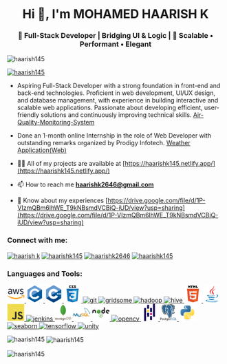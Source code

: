 <h1 align="center">Hi 👋, I'm MOHAMED HAARISH K</h1>
<h3 align="center">🚀 Full-Stack Developer | Bridging UI & Logic | 💼 Scalable • Performant • Elegant</h3>

<p align="left"> <img src="https://komarev.com/ghpvc/?username=haarish145&label=Profile%20views&color=0e75b6&style=flat" alt="haarish145" /> </p>

<p align="left"> <a href="https://github.com/ryo-ma/github-profile-trophy"><img src="https://github-profile-trophy.vercel.app/?username=haarish145" alt="haarish145" /></a> </p>

- Aspiring Full-Stack Developer with a strong foundation in front-end and back-end technologies. Proficient in web development, UI/UX design, and database management, with experience in building interactive and scalable web applications. Passionate about developing efficient, user-friendly solutions and continuously improving technical skills. [Air-Quality-Monitoring-System](https://github.com/Haarish145/IOT-Based-Air-Quality-Monitoring-System)

- Done an 1-month online Internship in the role of Web Developer with outstanding remarks organized by Prodigy Infotech. [Weather Application(Web)](https://github.com/Haarish145/PRODIGY_WD_05)

- 👨‍💻 All of my projects are available at [https://haarishk145.netlify.app/](https://haarishk145.netlify.app/)

- 📫 How to reach me **haarishk2646@gmail.com**

- 📄 Know about my experiences [https://drive.google.com/file/d/1P-VIzmQBm6lhWE_T9kNBsmdVCBiQ-iUD/view?usp=sharing](https://drive.google.com/file/d/1P-VIzmQBm6lhWE_T9kNBsmdVCBiQ-iUD/view?usp=sharing)

<h3 align="left">Connect with me:</h3>
<p align="left">
<a href="https://linkedin.com/in/haarish k" target="blank"><img align="center" src="https://raw.githubusercontent.com/rahuldkjain/github-profile-readme-generator/master/src/images/icons/Social/linked-in-alt.svg" alt="haarish k" height="30" width="40" /></a>
<a href="https://www.codechef.com/users/haarishk145" target="blank"><img align="center" src="https://cdn.jsdelivr.net/npm/simple-icons@3.1.0/icons/codechef.svg" alt="haarishk145" height="30" width="40" /></a>
<a href="https://www.hackerrank.com/haarishk2646" target="blank"><img align="center" src="https://raw.githubusercontent.com/rahuldkjain/github-profile-readme-generator/master/src/images/icons/Social/hackerrank.svg" alt="haarishk2646" height="30" width="40" /></a>
<a href="https://www.leetcode.com/haarishk145" target="blank"><img align="center" src="https://raw.githubusercontent.com/rahuldkjain/github-profile-readme-generator/master/src/images/icons/Social/leet-code.svg" alt="haarishk145" height="30" width="40" /></a>
</p>

<h3 align="left">Languages and Tools:</h3>
<p align="left"> <a href="https://aws.amazon.com" target="_blank" rel="noreferrer"> <img src="https://raw.githubusercontent.com/devicons/devicon/master/icons/amazonwebservices/amazonwebservices-original-wordmark.svg" alt="aws" width="40" height="40"/> </a> <a href="https://www.cprogramming.com/" target="_blank" rel="noreferrer"> <img src="https://raw.githubusercontent.com/devicons/devicon/master/icons/c/c-original.svg" alt="c" width="40" height="40"/> </a> <a href="https://www.w3schools.com/cpp/" target="_blank" rel="noreferrer"> <img src="https://raw.githubusercontent.com/devicons/devicon/master/icons/cplusplus/cplusplus-original.svg" alt="cplusplus" width="40" height="40"/> </a> <a href="https://www.w3schools.com/css/" target="_blank" rel="noreferrer"> <img src="https://raw.githubusercontent.com/devicons/devicon/master/icons/css3/css3-original-wordmark.svg" alt="css3" width="40" height="40"/> </a> <a href="https://git-scm.com/" target="_blank" rel="noreferrer"> <img src="https://www.vectorlogo.zone/logos/git-scm/git-scm-icon.svg" alt="git" width="40" height="40"/> </a> <a href="https://gridsome.org/" target="_blank" rel="noreferrer"> <img src="https://www.vectorlogo.zone/logos/gridsome/gridsome-icon.svg" alt="gridsome" width="40" height="40"/> </a> <a href="https://hadoop.apache.org/" target="_blank" rel="noreferrer"> <img src="https://www.vectorlogo.zone/logos/apache_hadoop/apache_hadoop-icon.svg" alt="hadoop" width="40" height="40"/> </a> <a href="https://hive.apache.org/" target="_blank" rel="noreferrer"> <img src="https://www.vectorlogo.zone/logos/apache_hive/apache_hive-icon.svg" alt="hive" width="40" height="40"/> </a> <a href="https://www.w3.org/html/" target="_blank" rel="noreferrer"> <img src="https://raw.githubusercontent.com/devicons/devicon/master/icons/html5/html5-original-wordmark.svg" alt="html5" width="40" height="40"/> </a> <a href="https://www.java.com" target="_blank" rel="noreferrer"> <img src="https://raw.githubusercontent.com/devicons/devicon/master/icons/java/java-original.svg" alt="java" width="40" height="40"/> </a> <a href="https://developer.mozilla.org/en-US/docs/Web/JavaScript" target="_blank" rel="noreferrer"> <img src="https://raw.githubusercontent.com/devicons/devicon/master/icons/javascript/javascript-original.svg" alt="javascript" width="40" height="40"/> </a> <a href="https://www.jenkins.io" target="_blank" rel="noreferrer"> <img src="https://www.vectorlogo.zone/logos/jenkins/jenkins-icon.svg" alt="jenkins" width="40" height="40"/> </a> <a href="https://www.mongodb.com/" target="_blank" rel="noreferrer"> <img src="https://raw.githubusercontent.com/devicons/devicon/master/icons/mongodb/mongodb-original-wordmark.svg" alt="mongodb" width="40" height="40"/> </a> <a href="https://www.mysql.com/" target="_blank" rel="noreferrer"> <img src="https://raw.githubusercontent.com/devicons/devicon/master/icons/mysql/mysql-original-wordmark.svg" alt="mysql" width="40" height="40"/> </a> <a href="https://nodejs.org" target="_blank" rel="noreferrer"> <img src="https://raw.githubusercontent.com/devicons/devicon/master/icons/nodejs/nodejs-original-wordmark.svg" alt="nodejs" width="40" height="40"/> </a> <a href="https://opencv.org/" target="_blank" rel="noreferrer"> <img src="https://www.vectorlogo.zone/logos/opencv/opencv-icon.svg" alt="opencv" width="40" height="40"/> </a> <a href="https://pandas.pydata.org/" target="_blank" rel="noreferrer"> <img src="https://raw.githubusercontent.com/devicons/devicon/2ae2a900d2f041da66e950e4d48052658d850630/icons/pandas/pandas-original.svg" alt="pandas" width="40" height="40"/> </a> <a href="https://www.postgresql.org" target="_blank" rel="noreferrer"> <img src="https://raw.githubusercontent.com/devicons/devicon/master/icons/postgresql/postgresql-original-wordmark.svg" alt="postgresql" width="40" height="40"/> </a> <a href="https://www.python.org" target="_blank" rel="noreferrer"> <img src="https://raw.githubusercontent.com/devicons/devicon/master/icons/python/python-original.svg" alt="python" width="40" height="40"/> </a> <a href="https://seaborn.pydata.org/" target="_blank" rel="noreferrer"> <img src="https://seaborn.pydata.org/_images/logo-mark-lightbg.svg" alt="seaborn" width="40" height="40"/> </a> <a href="https://www.tensorflow.org" target="_blank" rel="noreferrer"> <img src="https://www.vectorlogo.zone/logos/tensorflow/tensorflow-icon.svg" alt="tensorflow" width="40" height="40"/> </a> <a href="https://unity.com/" target="_blank" rel="noreferrer"> <img src="https://www.vectorlogo.zone/logos/unity3d/unity3d-icon.svg" alt="unity" width="40" height="40"/> </a> </p>

<p><img align="left" src="https://github-readme-stats.vercel.app/api/top-langs?username=haarish145&show_icons=true&locale=en&layout=compact" alt="haarish145" /></p>

<p>&nbsp;<img align="center" src="https://github-readme-stats.vercel.app/api?username=haarish145&show_icons=true&locale=en" alt="haarish145" /></p>

<p><img align="center" src="https://github-readme-streak-stats.herokuapp.com/?user=haarish145&" alt="haarish145" /></p>
